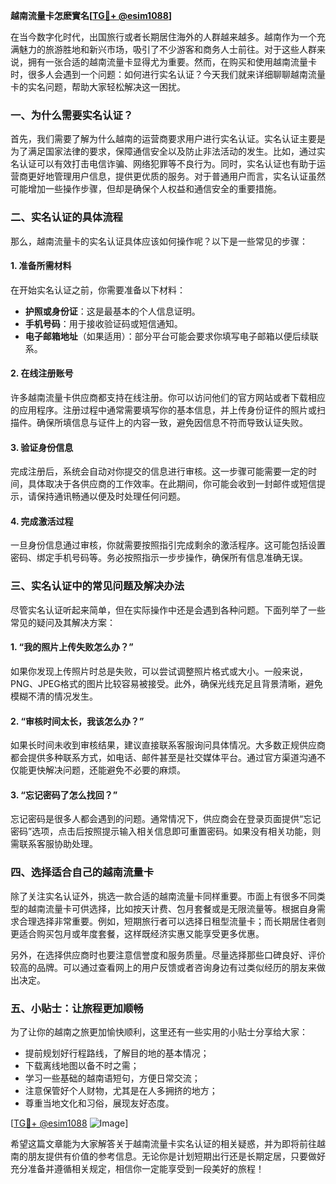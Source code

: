 **越南流量卡怎麽實名[[TG💪+ @esim1088](https://t.me/s/esim1088)]**

在当今数字化时代，出国旅行或者长期居住海外的人群越来越多。越南作为一个充满魅力的旅游胜地和新兴市场，吸引了不少游客和商务人士前往。对于这些人群来说，拥有一张合适的越南流量卡显得尤为重要。然而，在购买和使用越南流量卡时，很多人会遇到一个问题：如何进行实名认证？今天我们就来详细聊聊越南流量卡的实名问题，帮助大家轻松解决这一困扰。

### 一、为什么需要实名认证？

首先，我们需要了解为什么越南的运营商要求用户进行实名认证。实名认证主要是为了满足国家法律的要求，保障通信安全以及防止非法活动的发生。比如，通过实名认证可以有效打击电信诈骗、网络犯罪等不良行为。同时，实名认证也有助于运营商更好地管理用户信息，提供更优质的服务。对于普通用户而言，实名认证虽然可能增加一些操作步骤，但却是确保个人权益和通信安全的重要措施。

### 二、实名认证的具体流程

那么，越南流量卡的实名认证具体应该如何操作呢？以下是一些常见的步骤：

#### 1. 准备所需材料
在开始实名认证之前，你需要准备以下材料：
- **护照或身份证**：这是最基本的个人信息证明。
- **手机号码**：用于接收验证码或短信通知。
- **电子邮箱地址**（如果适用）：部分平台可能会要求你填写电子邮箱以便后续联系。

#### 2. 在线注册账号
许多越南流量卡供应商都支持在线注册。你可以访问他们的官方网站或者下载相应的应用程序。注册过程中通常需要填写你的基本信息，并上传身份证件的照片或扫描件。确保所填信息与证件上的内容一致，避免因信息不符而导致认证失败。

#### 3. 验证身份信息
完成注册后，系统会自动对你提交的信息进行审核。这一步骤可能需要一定的时间，具体取决于各供应商的工作效率。在此期间，你可能会收到一封邮件或短信提示，请保持通讯畅通以便及时处理任何问题。

#### 4. 完成激活过程
一旦身份信息通过审核，你就需要按照指引完成剩余的激活程序。这可能包括设置密码、绑定手机号码等。务必按照指示一步步操作，确保所有信息准确无误。

### 三、实名认证中的常见问题及解决办法

尽管实名认证听起来简单，但在实际操作中还是会遇到各种问题。下面列举了一些常见的疑问及其解决方案：

#### 1. “我的照片上传失败怎么办？”
如果你发现上传照片时总是失败，可以尝试调整照片格式或大小。一般来说，PNG、JPEG格式的图片比较容易被接受。此外，确保光线充足且背景清晰，避免模糊不清的情况发生。

#### 2. “审核时间太长，我该怎么办？”
如果长时间未收到审核结果，建议直接联系客服询问具体情况。大多数正规供应商都会提供多种联系方式，如电话、邮件甚至是社交媒体平台。通过官方渠道沟通不仅能更快解决问题，还能避免不必要的麻烦。

#### 3. “忘记密码了怎么找回？”
忘记密码是很多人都会遇到的问题。通常情况下，供应商会在登录页面提供“忘记密码”选项，点击后按照提示输入相关信息即可重置密码。如果没有相关功能，则需联系客服协助处理。

### 四、选择适合自己的越南流量卡

除了关注实名认证外，挑选一款合适的越南流量卡同样重要。市面上有很多不同类型的越南流量卡可供选择，比如按天计费、包月套餐或是无限流量等。根据自身需求合理选择非常重要。例如，短期旅行者可以选择日租型流量卡；而长期居住者则更适合购买包月或年度套餐，这样既经济实惠又能享受更多优惠。

另外，在选择供应商时也要注意信誉度和服务质量。尽量选择那些口碑良好、评价较高的品牌。可以通过查看网上的用户反馈或者咨询身边有过类似经历的朋友来做出决定。

### 五、小贴士：让旅程更加顺畅

为了让你的越南之旅更加愉快顺利，这里还有一些实用的小贴士分享给大家：
- 提前规划好行程路线，了解目的地的基本情况；
- 下载离线地图以备不时之需；
- 学习一些基础的越南语短句，方便日常交流；
- 注意保管好个人财物，尤其是在人多拥挤的地方；
- 尊重当地文化和习俗，展现友好态度。

[[TG💪+ @esim1088](https://t.me/s/esim1088) ![Image](https://i.postimg.cc/4NQfJmqS/Snipaste-2025-05-13-00-14-12.png)] 

希望这篇文章能为大家解答关于越南流量卡实名认证的相关疑惑，并为即将前往越南的朋友提供有价值的参考信息。无论你是计划短期出行还是长期定居，只要做好充分准备并遵循相关规定，相信你一定能享受到一段美好的旅程！